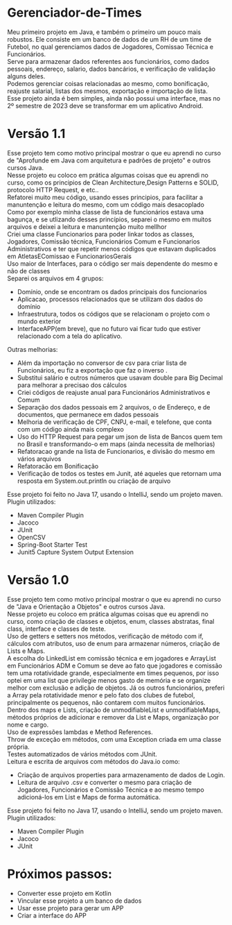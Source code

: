 # Gerenciador-de-Times
Meu primeiro projeto em Java, e também o primeiro um pouco mais robustos. Ele consiste em um banco de dados de um RH de um time de Futebol, no qual gerenciamos dados de Jogadores, Comissao Técnica e Funcionários.<br />
Serve para armazenar dados referentes aos funcionários, como dados pessoais, endereço, salario, dados bancários, e verificação de validação alguns deles.<br />
Podemos gerenciar coisas relacionadas ao mesmo, como bonificação, reajuste salarial, listas dos mesmos, exportação e importação de lista.<br />
Esse projeto ainda é bem simples, ainda não possui uma interface, mas no 2º semestre de 2023 deve se transformar em um aplicativo Android.<br />

# Versão 1.1

Esse projeto tem como motivo principal mostrar o que eu aprendi no curso de "Aprofunde em Java com arquitetura e padrões de projeto" e outros cursos Java.<br />
Nesse projeto eu coloco em prática algumas coisas que eu aprendi no curso, como os principios de Clean Architecture,Design Patterns e SOLID, protocolo HTTP Request, e etc..<br />
Refatorei muito meu código, usando esses principios, para facilitar a manuntenção e leitura do mesmo, com um código mais desacoplado<br />
Como por exemplo minha classe de lista de funcionários estava uma bagunça, e se utlizando desses princípios, separei o mesmo em muitos arquivos e deixei a leitura e manuntenção muito mellhor<br />
Criei uma classe Funcionarios para poder linkar todos as classes, Jogadores, Comissão técnica, Funcionários Comum e Funcionarios Administrativos e ter que repetir menos códigos que estavam duplicados em AtletasEComissao e FuncionariosGerais<br />
Uso maior de Interfaces, para o código ser mais dependente do mesmo e não de classes<br />
Separei os arquivos em 4 grupos: 
- Domínio, onde se encontram os dados principais dos funcionarios 
- Aplicacao, processos relacionados que se utilizam dos dados do domínio 
- Infraestrutura, todos os códigos que se relacionam o projeto com o mundo exterior
- InterfaceAPP(em breve), que no futuro vai ficar tudo que estiver relacionado com a tela do aplicativo.

Outras melhorias:
- Além da importação no conversor de csv para criar lista de Funcionários, eu fiz a exportação que faz o inverso .
- Substitui salário e outros números que usavam double para Big Decimal para melhorar a precisao dos cálculos
- Criei códigos de reajuste anual para Funcionários Administrativos e Comum
- Separação dos dados pessoais em 2 arquivos, o de Endereço, e de documentos, que permanece em dados pessoais
- Melhoria de verificação de CPF, CNPJ, e-mail, e telefone, que conta com um código ainda mais complexo
- Uso do HTTP Request para pegar um json de lista de Bancos quem tem no Brasil e transformando-o em maps (ainda necessita de melhorias)
- Refatoracao grande na lista de Funcionarios, e divisão do mesmo em vários arquivos
- Refatoracão em Bonificação
- Verificação de todos os testes em Junit, até aqueles que retornam uma resposta em System.out.println ou criação de arquivo

Esse projeto foi feito no Java 17, usando o IntelliJ, sendo um projeto maven.<br />
Plugin utilizados:<br />
- Maven Compiler Plugin
- Jacoco 
- JUnit
- OpenCSV
- Spring-Boot Starter Test
- Junit5 Capture System Output Extension

# Versão 1.0

Esse projeto tem como motivo principal mostrar o que eu aprendi no curso de "Java e Orientação a Objetos" e outros cursos Java.<br />
Nesse projeto eu coloco em prática algumas coisas que eu aprendi no curso, como criação de classes e objetos, enum, classes abstratas, final class, interface e classes de teste.<br />
Uso de getters e setters nos métodos, verificação de método com if, cálculos com atributos, uso de enum para armazenar números, criação de Lists e Maps.<br />
A escolha do LinkedList em comissão técnica e em jogadores e ArrayList em Funcionários ADM e Comum se deve ao fato que jogadores e comissão tem uma rotatividade grande, especialmente em times pequenos, por isso optei em uma list que privilegie menos gasto de memória e se organize melhor com exclusão e adição de objetos. Já os outros funcionários, preferi a Array pela rotatividade menor e pelo fato dos clubes de futebol, principalmente os pequenos, não contarem com muitos funcionários. <br /> 
Dentro dos maps e Lists, criação de unmodifiableList e unmodifiableMaps, métodos próprios de adicionar e remover da List e Maps, organização por nome e cargo.<br />
Uso de expressões lambdas e Method References.<br />
Throw de exceção em métodos, com uma Exception criada em uma classe própria.<br />
Testes automatizados de vários métodos com JUnit.<br />
Leitura e escrita de arquivos com métodos do Java.io como: 
- Criação de arquivos properties para armazenamento de dados de Login.<br />
- Leitura de arquivo .csv e converter o mesmo para criação de Jogadores, Funcionários e Comissão Técnica e ao mesmo tempo adicioná-los em List e Maps de forma automática.

Esse projeto foi feito no Java 17, usando o IntelliJ, sendo um projeto maven.<br />
Plugin utilizados:<br />
- Maven Compiler Plugin <br />
- Jacoco <br />
- JUnit<br />

# Próximos passos:
- Converter esse projeto em Kotlin
- Vincular esse projeto a um banco de dados
- Usar esse projeto para gerar um APP
- Criar a interface do APP
